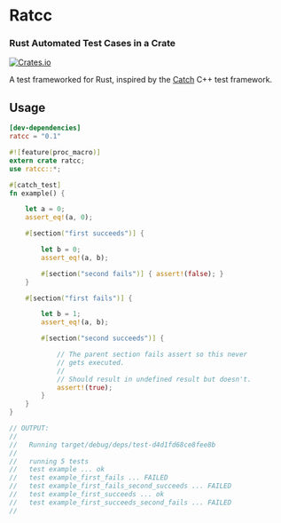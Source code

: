 # Ratcc
### Rust Automated Test Cases in a Crate

[![Crates.io](https://img.shields.io/crates/v/ratcc.svg)](https://crates.io/crates/ratcc)

A test frameworked for Rust, inspired by the [Catch] C++ test framework.

[Catch]: https://github.com/catchorg/Catch2

## Usage

```toml
[dev-dependencies]
ratcc = "0.1"
```

```rust
#![feature(proc_macro)]
extern crate ratcc;
use ratcc::*;

#[catch_test]
fn example() {

    let a = 0;
    assert_eq!(a, 0);

    #[section("first succeeds")] {

        let b = 0;
        assert_eq!(a, b);

        #[section("second fails")] { assert!(false); }
    }

    #[section("first fails")] {

        let b = 1;
        assert_eq!(a, b);

        #[section("second succeeds")] {

            // The parent section fails assert so this never
            // gets executed.
            //
            // Should result in undefined result but doesn't.
            assert!(true);
        }
    }
}

// OUTPUT:
//
//   Running target/debug/deps/test-d4d1fd68ce8fee8b
//
//   running 5 tests
//   test example ... ok
//   test example_first_fails ... FAILED
//   test example_first_fails_second_succeeds ... FAILED
//   test example_first_succeeds ... ok
//   test example_first_succeeds_second_fails ... FAILED
// 
```
